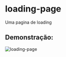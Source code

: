 
# loading-page
Uma pagina de loading

## Demonstração:


![loading-page](https://user-images.githubusercontent.com/48922227/116906840-2468b800-ac17-11eb-94b9-ca2d42c409f9.gif)
